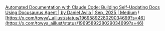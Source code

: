 [Automated Documentation with Claude Code: Building Self-Updating Docs Using Docusaurus Agent \| by Daniel Avila \| Sep, 2025 \| Medium](https://medium.com/@dan.avila7/automated-documentation-with-claude-code-building-self-updating-docs-using-docusaurus-agent-2c85d3ec0e19)
![https://x.com/towya\_aillust/status/1969589228029034699?s=46](https://x.com/towya_aillust/status/1969589228029034699?s=46)
